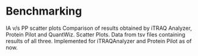 # Benchmarking
IA v/s PP scatter plots
Comparison of results obtained by iTRAQ Analyzer, Protein Pilot and QuantWiz.
Scatter Plots. Data from tsv files containing results of all three.
Implemented for iTRAQAnalyzer and Protein Pilot as of now.